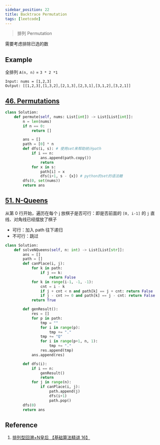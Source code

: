 ```yaml
---
sidebar_position: 22
title: Backtrace Permutation
tags: [leetcode]
---
```


> 排列 Permutation

需要考虑排除已选的数

## Example

全排列 `A(n, n)` = `3 * 2 *1`

```
Input: nums = [1,2,3]
Output: [[1,2,3],[1,3,2],[2,1,3],[2,3,1],[3,1,2],[3,2,1]]
```

## [46. Permutations](https://leetcode.cn/problems/permutations/)

```python
class Solution:
    def permute(self, nums: List[int]) -> List[List[int]]:
        n = len(nums)
        if n == 0:
            return []

        ans = []
        path = [0] * n
        def dfs(i, s): # 使用set来帮助统计path
            if i == n:
                ans.append(path.copy())
                return
            for x in s:
                path[i] = x
                dfs(i+1, s - {x}) # python的set的语法糖
        dfs(0, set(nums))
        return ans
```

## [51. N-Queens](https://leetcode.cn/problems/n-queens/)

从第 0 行开始，遍历在每个 j 放棋子是否可行：即是否前面的 `[0, i-1]` 的 `j` 直线、对角线已经摆放了棋子

- 可行：加入 path 往下递归
- 不可行：跳过

```python
class Solution:
    def solveNQueens(self, n: int) -> List[List[str]]:
        ans = []
        path = []
        def canPlace(i, j):
            for k in path:
                if j == k:
                    return False
            for k in range(i-1, -1, -1):
                cnt = i - k
                if j + cnt < n and path[k] == j + cnt: return False
                if j - cnt >= 0 and path[k] == j - cnt: return False
            return True

        def genResult():
            res = []
            for p in path:
                tmp = ""
                for i in range(p):
                    tmp += "."
                tmp += "Q"
                for i in range(p+1, n, 1):
                    tmp += "."
                res.append(tmp)
            ans.append(res)

        def dfs(i):
            if i == n:
                genResult()
                return
            for j in range(n):
                if canPlace(i, j):
                    path.append(j)
                    dfs(i+1)
                    path.pop()
        dfs(0)
        return ans
```

## Reference

1. [排列型回溯+N皇后 【基础算法精讲 16】](https://www.bilibili.com/video/BV1mY411D7f6/?share_source=copy_web&vd_source=5d4accef9045e3ed4e08bbb7a80f3c70)
